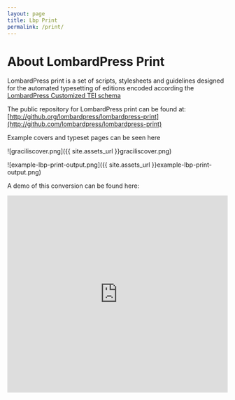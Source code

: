```yaml
---
layout: page
title: Lbp Print
permalink: /print/
---
```


# About LombardPress Print

LombardPress print is a set of scripts, stylesheets and guidelines designed for the automated typesetting of editions encoded according the [LombardPress Customized TEI schema](../schema/docs)

The public repository for LombardPress print can be found at: [http://github.org/lombardpress/lombardpress-print](http://github.com/lombardpress/lombardpress-print)

Example covers and typeset pages can be seen here

![graciliscover.png]({{ site.assets_url }}graciliscover.png)

![example-lbp-print-output.png]({{ site.assets_url }}example-lbp-print-output.png)

A demo of this conversion can be found here:

<iframe width="100%" height="450px" src="https://www.youtube.com/embed/mbHsuR82TuQ" frameborder="0" allowfullscreen></iframe>

